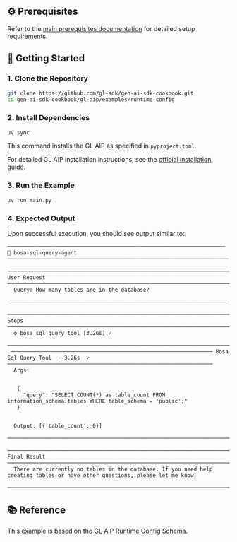## ⚙️ Prerequisites

Refer to the [main prerequisites documentation](../../README.md#️-prerequisites) for detailed setup requirements.

## 🚀 Getting Started

### 1. Clone the Repository

```bash
git clone https://github.com/gl-sdk/gen-ai-sdk-cookbook.git
cd gen-ai-sdk-cookbook/gl-aip/examples/runtime-config
```

### 2. Install Dependencies

```bash
uv sync
```

This command installs the GL AIP as specified in `pyproject.toml`.

For detailed GL AIP installation instructions, see the [official installation guide](https://gdplabs.gitbook.io/gl-aip/gl-aip-sdk/get-started/install-and-configure).

### 3. Run the Example

```bash
uv run main.py
```

### 4. Expected Output

Upon successful execution, you should see output similar to:

```
───────────────────────────────────────────────────────────────────── 🤖 bosa-sql-query-agent ──────────────────────────────────────────────────────────────────────
 ────────────────────────────────────────────────────────────────────────── User Request ──────────────────────────────────────────────────────────────────────────
  Query: How many tables are in the database?
 ──────────────────────────────────────────────────────────────────────────────────────────────────────────────────────────────────────────────────────────────────
 ───────────────────────────────────────────────────────────────────────────── Steps ──────────────────────────────────────────────────────────────────────────────
  ⚙️ bosa_sql_query_tool [3.26s] ✓
 ──────────────────────────────────────────────────────────────────────────────────────────────────────────────────────────────────────────────────────────────────
 ──────────────────────────────────────────────────────────────── Bosa Sql Query Tool  · 3.26s  ✓ ─────────────────────────────────────────────────────────────────
  Args:


   {
     "query": "SELECT COUNT(*) as table_count FROM information_schema.tables WHERE table_schema = 'public';"
   }


  Output: [{'table_count': 0}]
 ──────────────────────────────────────────────────────────────────────────────────────────────────────────────────────────────────────────────────────────────────
 ────────────────────────────────────────────────────────────────────────── Final Result ──────────────────────────────────────────────────────────────────────────
  There are currently no tables in the database. If you need help creating tables or have other questions, please let me know!
 ──────────────────────────────────────────────────────────────────────────────────────────────────────────────────────────────────────────────────────────────────
```

## 📚 Reference

This example is based on the [GL AIP Runtime Config Schema](https://gdplabs.gitbook.io/gl-aip/resources/reference/schemas/runtime-config).

